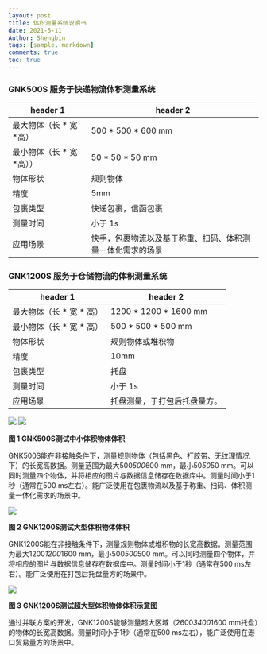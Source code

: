 ```yaml
---
layout: post
title: 体积测量系统说明书
date: 2021-5-11
Author: Shengbin 
tags: [sample, markdown]
comments: true
toc: true
---
```


<!-- more -->

### **GNK500S 服务于快递物流体积测量系统**

header 1 | header 2
---|---
最大物体（长 * 宽 *高）| 500 * 500 * 600 mm
最小物体（长 * 宽 *高））| 50 * 50 * 50 mm
物体形状| 规则物体
精度 | 5mm
包裹类型| 快递包裹，信函包裹
测量时间| 小于 1s
应用场景 | 快手，包裹物流以及基于称重、扫码、体积测量一体化需求的场景




### **GNK1200S 服务于仓储物流的体积测量系统**
header 1 | header 2
---|---
最大物体（长 * 宽 * 高）| 1200 * 1200 * 1600 mm
最小物体（长 * 宽 * 高）| 500 * 500 * 500 mm
物体形状|规则物体或堆积物
精度| 10mm
包裹类型| 托盘
测量时间|小于 1s
应用场景| 托盘测量，于打包后托盘量方。



![](http://img.hb.aicdn.com/d1ad8041ee6711290785d69bc27a2c807053534611b82-bL2ScA_fw658)
![](http://img.hb.aicdn.com/259143d418dd5e78e8f6782e0d15e64fadbdbe90432d9-sq2HGz_fw658)

**图 1 GNK500S测试中小体积物体体积**

GNK500S能在非接触条件下，测量规则物体（包括黑色、打胶带、无纹理情况下）的长宽高数据。测量范围为最大500*500*600 mm，最小50*50*50 mm。可以同时测量四个物体，并将相应的图片与数据信息储存在数据库中。测量时间小于1秒（通常在500 ms左右）。能广泛使用在包裹物流以及基于称重、扫码、体积测量一体化需求的场景中。



![](http://img.hb.aicdn.com/988bee3c3293656caf72cc200d8308394225683014319-TPbHGG_fw658)

**图 2 GNK1200S测试大型体积物体体积**

GNK1200S能在非接触条件下，测量规则物体或堆积物的长宽高数据。测量范围为最大1200*1200*1600 mm，最小500*500*500 mm。可以同时测量四个物体，并将相应的图片与数据信息储存在数据库中。测量时间小于1秒（通常在500 ms左右）。能广泛使用在打包后托盘量方的场景中。



![](http://img.hb.aicdn.com/3b49fb75bd20b629ed01043ea4e07696d3b233c95c33e-IShhzu_fw658)

**图 3 GNK1200S测试超大型体积物体体积示意图**

通过并联方案的开发，GNK1200S能够测量超大区域（2600*3400*1600 mm托盘）的物体的长宽高数据。测量时间小于1秒（通常在500 ms左右），能广泛使用在港口贸易量方的场景中。